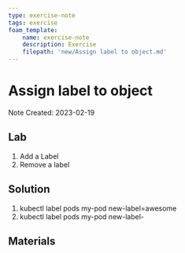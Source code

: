 ```yaml
---
type: exercise-note
tags: exercise
foam_template:
    name: exercise-note
    description: Exercise
    filepath: 'new/Assign label to object.md'
---
```

# Assign label to object
Note Created: 2023-02-19

## Lab 

1. Add a Label
2. Remove a label

## Solution

1. kubectl label pods my-pod new-label=awesome 
2. kubectl label pods my-pod new-label-

## Materials
